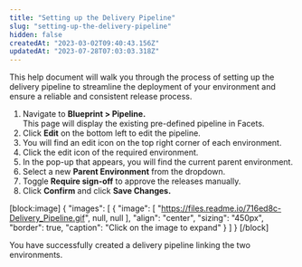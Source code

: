 ```yaml
---
title: "Setting up the Delivery Pipeline"
slug: "setting-up-the-delivery-pipeline"
hidden: false
createdAt: "2023-03-02T09:40:43.156Z"
updatedAt: "2023-07-28T07:03:03.318Z"
---
```

This help document will walk you through the process of setting up the delivery pipeline to streamline the deployment of your environment and ensure a reliable and consistent release process.

1. Navigate to **Blueprint > Pipeline.**  
   This page will display the existing pre-defined pipeline in Facets.
2. Click **Edit** on the bottom left to edit the pipeline.
3. You will find an edit icon on the top right corner of each environment.
4. Click the edit icon of the required environment.
5. In the pop-up that appears, you will find the current parent environment.
6. Select a new **Parent Environment** from the dropdown.
7. Toggle **Require sign-off** to approve the releases manually.
8. Click **Confirm** and click **Save Changes.**

[block:image]
{
  "images": [
    {
      "image": [
        "https://files.readme.io/716ed8c-Delivery_Pipeline.gif",
        null,
        null
      ],
      "align": "center",
      "sizing": "450px",
      "border": true,
      "caption": "Click on the image to expand"
    }
  ]
}
[/block]

You have successfully created a delivery pipeline linking the two environments.